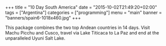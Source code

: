 +++
title = "10 Day South America"
date = "2015-10-02T21:49:20+02:00"
tags = ["Argentina"]
categories = ["programming"]
menu = "main"
banner = "banners/spain6-1018x460.jpg"
+++

This package combines the two top Andean countries in 14 days. Visit Machu Picchu and Cusco, travel via Lake Titicaca to La Paz and end at the unparalleled Uyuni Salt Lake.
